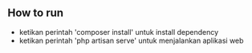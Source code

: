 ## How to run
- ketikan perintah 'composer install' untuk install dependency
- ketikan perintah 'php artisan serve' untuk menjalankan aplikasi web

